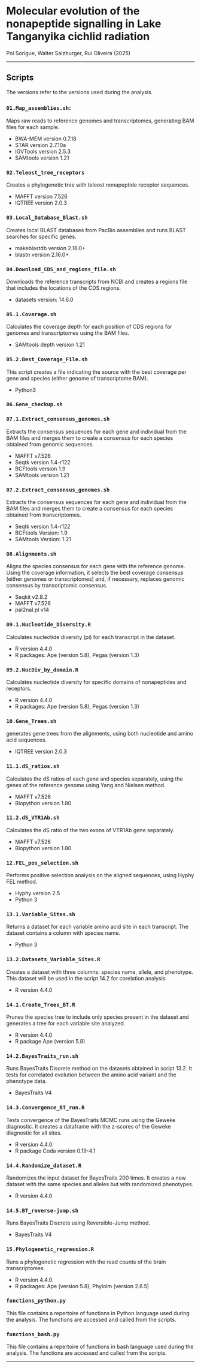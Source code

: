 # Molecular evolution of the nonapeptide signalling in Lake Tanganyika cichlid radiation
Pol Sorigue, Walter Salzburger, Rui Oliveira (2025)

---

## **Scripts**
The versions refer to the versions used during the analysis.
### **`01.Map_assemblies.sh`**: 
Maps raw reads to reference genomes and transcriptomes, generating BAM files for each sample.
- BWA-MEM version 0.7.18
- STAR version 2.7.10a
- IGVTools version 2.5.3
- SAMtools version 1.21
### **`02.Teleost_tree_receptors`**
Creates a phylogenetic tree with teleost nonapeptide receptor sequences.
- MAFFT version 7.526
- IQTREE version 2.0.3
### **`03.Local_Database_Blast.sh`**
Creates local BLAST databases from PacBio assemblies and runs BLAST searches for specific genes.
- makeblastdb version 2.16.0+
- blastn version 2.16.0+
### **`04.Download_CDS_and_regions_file.sh`**
Downloads the reference transcripts from NCBI and creates a regions file that includes the locations of the CDS regions.
- datasets version: 14.6.0
### **`05.1.Coverage.sh`**
Calculates the coverage depth for each position of CDS regions for genomes and transcriptomes using the BAM files.
- SAMtools depth version 1.21
### **`05.2.Best_Coverage_File.sh`**
This script creates a file indicating the source with the best coverage per gene and species (either genome of transcriptome BAM).
- Python3
### **`06.Gene_checkup.sh`**
### **`07.1.Extract_consensus_genomes.sh`**
Extracts the consensus sequences for each gene and individual from the BAM files and merges them to create a consensus for each species obtained from genomic sequences.
- MAFFT v7.526
- Seqtk version 1.4-r122
- BCFtools version 1.9
- SAMtools version 1.21
### **`07.2.Extract_consensus_genomes.sh`**
Extracts the consensus sequences for each gene and individual from the BAM files and merges them to create a consensus for each species obtained from transcriptomes.
- Seqtk version 1.4-r122
- BCFtools Version: 1.9
- SAMtools Version: 1.21
### **`08.Alignments.sh`**
Aligns the species consensus for each gene with the reference genome. Using the coverage information, it selects the best coverage consensus (either genomes or transcriptomes) and, if necessary, replaces genomic consensus by transcriptomic consensus.
- Seqkit v2.8.2
- MAFFT v7.526
- pal2nal.pl v14
### **`09.1.Nucleotide_Diversity.R`**
Calculates nucleotide diversity (pi) for each transcript in the dataset.
- R version 4.4.0
- R packages: Ape (version 5.8), Pegas (version 1.3)
### **`09.2.NucDiv_by_domain.R`**
Calculates nucleotide diversity for specific domains of nonapeptides and receptors.
- R version 4.4.0
- R packages: Ape (version 5.8), Pegas (version 1.3)
### **`10.Gene_Trees.sh`**
generates gene trees from the alignments, using both nucleotide and amino acid sequences.
- IQTREE version 2.0.3
### **`11.1.dS_ratios.sh`**
Calculates the dS ratios of each gene and species separately, using the genes of the reference genome using Yang and Nielsen method.
- MAFFT v7.526
- Biopython version 1.80
### **`11.2.dS_VTR1Ab.sh`**
Calculates the dS ratio of the two exons of VTR1Ab gene separately.
- MAFFT v7.526
- Biopython version 1.80
### **`12.FEL_pos_selection.sh`**
Performs positive selection analysis on the aligned sequences, using Hyphy FEL method.
- Hyphy version 2.5
- Python 3
### **`13.1.Variable_Sites.sh`**
Returns a dataset for each variable amino acid site in each transcript. The dataset contains a column with species name.
- Python 3
### **`13.2.Datasets_Variable_Sites.R`**
Creates a dataset with three columns: species name, allele, and phenotype. This dataset will be used in the script 14.2 for corelation analysis.
- R version 4.4.0
### **`14.1.Create_Trees_BT.R`**
Prunes the species tree to include only species present in the dataset and generates a tree for each variable site analyzed.
- R version 4.4.0
- R package Ape (version 5.8)
### **`14.2.BayesTraits_run.sh`**
Runs BayesTraits Discrete method on the datasets obtained in script 13.2. It tests for correlated evolution between the amino acid variant and the phenotype data.
- BayesTraits V4
### **`14.3.Convergence_BT_run.R`**
Tests convergence of the BayesTraits MCMC runs using the Geweke diagnostic. It creates a dataframe with the z-scores of the Geweke diagnostic for all sites.
- R version 4.4.0.
- R package Coda version 0.19-4.1
### **`14.4.Randomize_dataset.R`**
Randomizes the input dataset for BayesTraits 200 times. It creates a new dataset with the same species and alleles but with randomized phenotypes.
- R version 4.4.0
### **`14.5.BT_reverse-jump.sh`**
Runs BayesTraits Discrete using Reversible-Jump method.
- BayesTraits V4
### **`15.Phylogenetic_regression.R`**
Runs a phylogenetic regression with the read counts of the brain transcriptomes.
- R version 4.4.0.
- R packages: Ape (version 5.8), Phylolm (version 2.6.5)
### **`functions_python.py`**
This file contains a repertoire of functions in Python language used during the analysis. The functions are accessed and called from the scripts.
### **`functions_bash.py`**
This file contains a repertoire of functions in bash language used during the analysis. The functions are accessed and called from the scripts.

---


